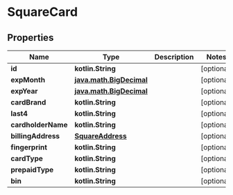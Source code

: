 
# SquareCard

## Properties
Name | Type | Description | Notes
------------ | ------------- | ------------- | -------------
**id** | **kotlin.String** |  |  [optional]
**expMonth** | [**java.math.BigDecimal**](java.math.BigDecimal.md) |  |  [optional]
**expYear** | [**java.math.BigDecimal**](java.math.BigDecimal.md) |  |  [optional]
**cardBrand** | **kotlin.String** |  |  [optional]
**last4** | **kotlin.String** |  |  [optional]
**cardholderName** | **kotlin.String** |  |  [optional]
**billingAddress** | [**SquareAddress**](SquareAddress.md) |  |  [optional]
**fingerprint** | **kotlin.String** |  |  [optional]
**cardType** | **kotlin.String** |  |  [optional]
**prepaidType** | **kotlin.String** |  |  [optional]
**bin** | **kotlin.String** |  |  [optional]



